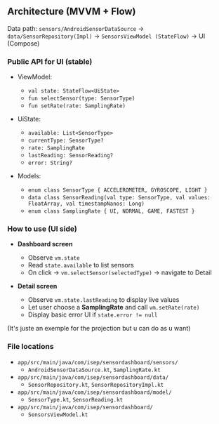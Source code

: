 ## Architecture (MVVM + Flow)

Data path:
`sensors/AndroidSensorDataSource` → `data/SensorRepository(Impl)` → `SensorsViewModel (StateFlow)` → UI (Compose)

### Public API for UI (stable)

- ViewModel:
    - `val state: StateFlow<UiState>`
    - `fun selectSensor(type: SensorType)`
    - `fun setRate(rate: SamplingRate)`

- UiState:
    - `available: List<SensorType>`
    - `currentType: SensorType?`
    - `rate: SamplingRate`
    - `lastReading: SensorReading?`
    - `error: String?`

- Models:
    - `enum class SensorType { ACCELEROMETER, GYROSCOPE, LIGHT }`
    - `data class SensorReading(val type: SensorType, val values: FloatArray, val timestampNanos: Long)`
    - `enum class SamplingRate { UI, NORMAL, GAME, FASTEST }`

### How to use (UI side)

- **Dashboard screen**
    - Observe `vm.state`
    - Read `state.available` to list sensors
    - On click → `vm.selectSensor(selectedType)` → navigate to Detail

- **Detail screen**
    - Observe `vm.state.lastReading` to display live values
    - Let user choose a **SamplingRate** and call `vm.setRate(rate)`
    - Display basic error UI if `state.error != null`
  
(It's juste an exemple for the projection but u can do as u want)

### File locations

- `app/src/main/java/com/isep/sensordashboard/sensors/`
    - `AndroidSensorDataSource.kt`, `SamplingRate.kt`
- `app/src/main/java/com/isep/sensordashboard/data/`
    - `SensorRepository.kt`, `SensorRepositoryImpl.kt`
- `app/src/main/java/com/isep/sensordashboard/model/`
    - `SensorType.kt`, `SensorReading.kt`
- `app/src/main/java/com/isep/sensordashboard/`
    - `SensorsViewModel.kt`
